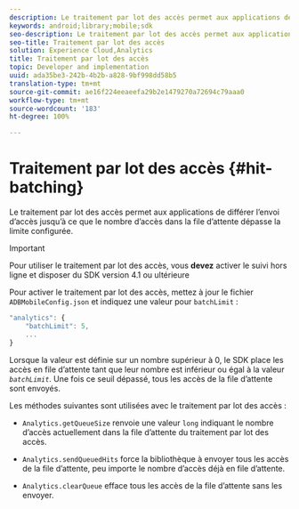 ```yaml
---
description: Le traitement par lot des accès permet aux applications de différer l’envoi d’accès jusqu’à ce que le nombre d’accès dans la file d’attente dépasse la limite configurée.
keywords: android;library;mobile;sdk
seo-description: Le traitement par lot des accès permet aux applications de différer l’envoi d’accès jusqu’à ce que le nombre d’accès dans la file d’attente dépasse la limite configurée.
seo-title: Traitement par lot des accès
solution: Experience Cloud,Analytics
title: Traitement par lot des accès
topic: Developer and implementation
uuid: ada35be3-242b-4b2b-a828-9bf998dd58b5
translation-type: tm+mt
source-git-commit: ae16f224eeaeefa29b2e1479270a72694c79aaa0
workflow-type: tm+mt
source-wordcount: '183'
ht-degree: 100%

---
```



# Traitement par lot des accès {#hit-batching}

Le traitement par lot des accès permet aux applications de différer l’envoi d’accès jusqu’à ce que le nombre d’accès dans la file d’attente dépasse la limite configurée.

>[!IMPORTANT]
>
>Pour utiliser le traitement par lot des accès, vous **devez** activer le suivi hors ligne et disposer du SDK version 4.1 ou ultérieure

Pour activer le traitement par lot des accès, mettez à jour le fichier `ADBMobileConfig.json` et indiquez une valeur pour `batchLimit` :

```js
"analytics": {
    "batchLimit": 5,
    ...
}
```

Lorsque la valeur est définie sur un nombre supérieur à 0, le SDK place les accès en file d’attente tant que leur nombre est inférieur ou égal à la valeur *`batchLimit`*. Une fois ce seuil dépassé, tous les accès de la file d’attente sont envoyés.

Les méthodes suivantes sont utilisées avec le traitement par lot des accès :

* `Analytics.getQueueSize` renvoie une valeur `long` indiquant le nombre d’accès actuellement dans la file d’attente du traitement par lot des accès.

* `Analytics.sendQueuedHits` force la bibliothèque à envoyer tous les accès de la file d’attente, peu importe le nombre d’accès déjà en file d’attente.
* `Analytics.clearQueue` efface tous les accès de la file d’attente sans les envoyer.
